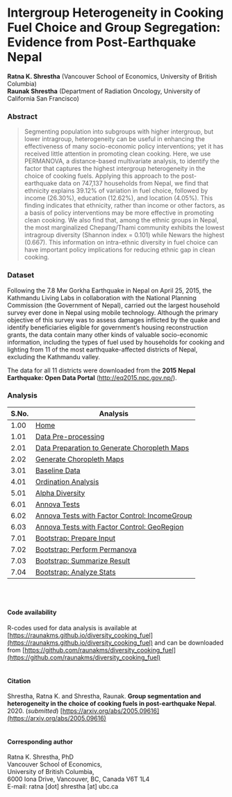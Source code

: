 # Intergroup Heterogeneity in Cooking Fuel Choice and Group Segregation: Evidence from Post-Earthquake Nepal

**Ratna K. Shrestha** (Vancouver School of Economics, University of British Columbia)<br/>
**Raunak Shrestha** (Department of Radiation Oncology, University of California San Francisco)<br/>


### Abstract
> Segmenting population into subgroups with higher intergroup, but lower intragroup, heterogeneity can be useful in enhancing the effectiveness of many socio-economic policy interventions; yet it has received little attention in promoting clean cooking. Here, we use PERMANOVA, a distance-based multivariate analysis, to identify the factor that captures the highest intergroup heterogeneity in the choice of cooking fuels. Applying this approach to the post-earthquake data on 747,137 households from Nepal, we find that ethnicity explains 39.12% of variation in fuel choice, followed by income (26.30%), education (12.62%), and location (4.05%). This finding indicates that ethnicity, rather than income or other factors, as a basis of policy interventions may be more effective in promoting clean cooking. We also find that, among the ethnic groups in Nepal, the most marginalized Chepang/Thami community exhibits the lowest intragroup diversity (Shannon index = 0.101) while Newars the highest (0.667). This information on intra-ethnic diversity in fuel choice can have important policy implications for reducing ethnic gap in clean cooking.

### Dataset
Following the 7.8 Mw Gorkha Earthquake in Nepal on April 25, 2015, the Kathmandu Living Labs in collaboration with the National Planning Commission (the Government of Nepal), carried out the largest household survey ever done in Nepal using mobile technology. Although the primary objective of this survey was to assess damages inflicted by the quake and identify beneficiaries eligible for government’s housing reconstruction grants, the data contain many other kinds of valuable socio-economic information, including the types of fuel used by households for cooking and lighting from 11 of the most earthquake-affected districts of Nepal, excluding the Kathmandu valley. 

The data for all 11 districts were downloaded from the **2015 Nepal Earthquake: Open Data Portal** (<http://eq2015.npc.gov.np/>). 

### Analysis

| S.No. | Analysis                                                                                                                                             |
|-------|------------------------------------------------------------------------------------------------------------------------------------------------------|
| 1.00  | [Home](https://raunakms.github.io/diversity_cooking_fuel/)                                                                          |
| 1.01  | [Data Pre-processing](https://raunakms.github.io/diversity_cooking_fuel/01_01_data_preprocess.html)                                |
| 2.01  | [Data Preparation to Generate Choropleth Maps](https://raunakms.github.io/diversity_cooking_fuel/02_01_maps_data_preparation.html) |
| 2.02  | [Generate Choropleth Maps](https://raunakms.github.io/diversity_cooking_fuel/02_02_maps_plot.html)                                 |
| 3.01  | [Baseline Data](https://raunakms.github.io/diversity_cooking_fuel/03_01_baseline_data.html)                                |
| 4.01  | [Ordination Analysis](https://raunakms.github.io/diversity_cooking_fuel/04_01_ordination_analysis.html) |
| 5.01  | [Alpha Diversity](https://raunakms.github.io/diversity_cooking_fuel/05_01_alpha_diversity.html)                                 |
| 6.01  | [Annova Tests](https://raunakms.github.io/diversity_cooking_fuel/06_01_annova_tests.html)                                |
| 6.02  | [Annova Tests with Factor Control: IncomeGroup](https://raunakms.github.io/diversity_cooking_fuel/06_02_annova_tests_factor_control_income.html) |
| 6.03  | [Annova Tests with Factor Control: GeoRegion](https://raunakms.github.io/diversity_cooking_fuel/06_03_annova_tests_factor_control_georegion.html)                                 |
| 7.01  | [Bootstrap: Prepare Input](https://raunakms.github.io/diversity_cooking_fuel/07_01_bootstrap_prepare_input.html) |
| 7.02  | [Bootstrap: Perform Permanova](https://raunakms.github.io/diversity_cooking_fuel/07_02_bootstrap_perform_permanova.html) |
| 7.03  | [Bootstrap: Summarize Result](https://raunakms.github.io/diversity_cooking_fuel/07_03_bootstrap_summarize_result.html) |
| 7.04  | [Bootstrap: Analyze Stats](https://raunakms.github.io/diversity_cooking_fuel/07_04_bootstrap_analyze_stats.html) |

<br/><br/>

#### Code availability
R-codes used for data analysis is available at [https://raunakms.github.io/diversity_cooking_fuel](https://raunakms.github.io/diversity_cooking_fuel) and can be downloaded from [https://github.com/raunakms/diversity_cooking_fuel](https://github.com/raunakms/diversity_cooking_fuel)
<br/><br/>

#### Citation
Shrestha, Ratna K. and Shrestha, Raunak. **Group segmentation and heterogeneity in the choice of cooking fuels in post-earthquake Nepal**. 2020. (*submitted*) [https://arxiv.org/abs/2005.09616](https://arxiv.org/abs/2005.09616)
<br/><br/>

#### Corresponding author
Ratna K. Shrestha, PhD <br/>
Vancouver School of Economics, <br/>
University of British Columbia, <br/>
6000 Iona Drive, Vancouver, BC, Canada V6T 1L4 <br/>
E-mail: ratna [dot] shrestha [at] ubc.ca<br/>
